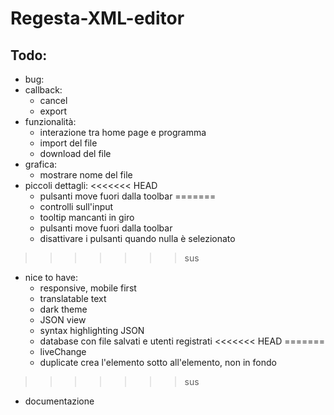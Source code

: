 # Regesta-XML-editor

## Todo:

- bug:
- callback:
  - cancel
  - export
- funzionalità:
  - interazione tra home page e programma
  - import del file
  - download del file
- grafica:
  - mostrare nome del file
- piccoli dettagli:
<<<<<<< HEAD
  - pulsanti move fuori dalla toolbar
=======
  - controlli sull'input
  - tooltip mancanti in giro
  - pulsanti move fuori dalla toolbar
  - disattivare i pulsanti quando nulla è selezionato
>>>>>>> sus
- nice to have:
  - responsive, mobile first
  - translatable text
  - dark theme
  - JSON view
  - syntax highlighting JSON
  - database con file salvati e utenti registrati
<<<<<<< HEAD
=======
  - liveChange
  - duplicate crea l'elemento sotto all'elemento, non in fondo
>>>>>>> sus
- documentazione
